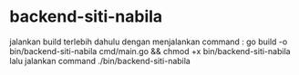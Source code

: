 # backend-siti-nabila


jalankan build terlebih dahulu dengan menjalankan command : 
go build -o bin/backend-siti-nabila cmd/main.go && chmod +x bin/backend-siti-nabila
lalu jalankan command
./bin/backend-siti-nabila
